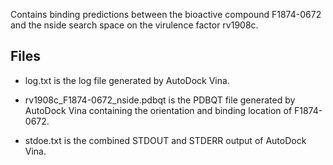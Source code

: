 Contains binding predictions between the bioactive compound F1874-0672 and the nside search space on the virulence factor rv1908c.

## Files

- log.txt is the log file generated by AutoDock Vina.

- rv1908c_F1874-0672_nside.pdbqt is the PDBQT file generated by AutoDock Vina containing the orientation and binding location of F1874-0672.

- stdoe.txt is the combined STDOUT and STDERR output of AutoDock Vina.

